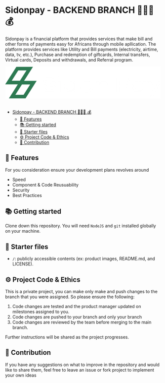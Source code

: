 # Sidonpay - BACKEND BRANCH 👩🏽‍🚀 💰

Sidonpay is a financial platform that provides services that make bill and other forms of payments easy for Africans through mobile apllication. The platform provides services like Utility and Bill payments (electricity, airtime, data, tv, etc.), Purchase and redemption of giftcards, Internal transfers, Virtual cards, Deposits and withdrawals, and Referral program.

<center>
<img src="./sidonpay.webp" alt="SidonPay" />
</center>

<br/>

- [Sidonpay - BACKEND BRANCH 👩🏽‍🚀 💰](#sidonpay---backend-branch--)
  - [📙 Features](#-features)
  - [📚 Getting started](#-getting-started)
  - [📁 Starter files](#-starter-files)
  - [⚙️ Project Code \& Ethics](#️-project-code--ethics)
  - [🌱 Contribution](#-contribution)

## 📙 Features

For you consideration ensure your development plans revolves around

- Speed
- Component & Code Reusuability
- Security
- Best Practices

## 📚 Getting started

Clone down this repository. You will need `NodeJS` and `git` installed globally on your machine.

## 📁 Starter files

- `/`: publicly accessible contents (ex: product images, README.md, and LICENSE).

## ⚙️ Project Code & Ethics

This is a private project, you can make only make and push changes to the branch that you were assigned. So please ensure the following:

1. Code changes are tested and the product manager updated on milestones assigned to you.
2. Code changes are pushed to your branch and only your branch
3. Code changes are reviewed by the team before merging to the main branch.

Further instructions will be shared as the project progresses.

## 🌱 Contribution

If you have any suggestions on what to improve in the repository and would like to share them, feel free to leave an issue or fork project to implement your own ideas

